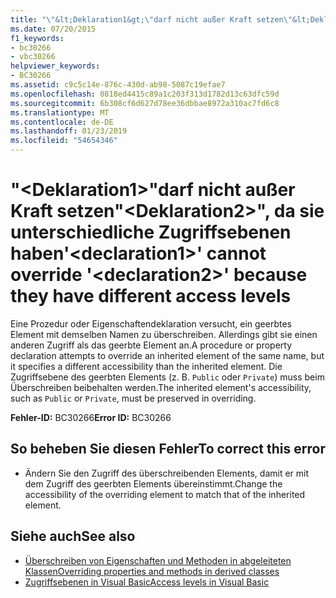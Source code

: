 ```yaml
---
title: "\"&lt;Deklaration1&gt;\"darf nicht außer Kraft setzen\"&lt;Deklaration2&gt;\", da sie unterschiedliche Zugriffsebenen haben"
ms.date: 07/20/2015
f1_keywords:
- bc30266
- vbc30266
helpviewer_keywords:
- BC30266
ms.assetid: c9c5c14e-876c-430d-ab98-5087c19efae7
ms.openlocfilehash: 0818ed4415c89a1c203f313d1782d13c63dfc59d
ms.sourcegitcommit: 6b308cf6d627d78ee36dbbae8972a310ac7fd6c8
ms.translationtype: MT
ms.contentlocale: de-DE
ms.lasthandoff: 01/23/2019
ms.locfileid: "54654346"
---
```

# <a name="ltdeclaration1gt-cannot-override-ltdeclaration2gt-because-they-have-different-access-levels"></a><span data-ttu-id="0bea6-102">"&lt;Deklaration1&gt;"darf nicht außer Kraft setzen"&lt;Deklaration2&gt;", da sie unterschiedliche Zugriffsebenen haben</span><span class="sxs-lookup"><span data-stu-id="0bea6-102">'&lt;declaration1&gt;' cannot override '&lt;declaration2&gt;' because they have different access levels</span></span>
<span data-ttu-id="0bea6-103">Eine Prozedur oder Eigenschaftendeklaration versucht, ein geerbtes Element mit demselben Namen zu überschreiben. Allerdings gibt sie einen anderen Zugriff als das geerbte Element an.</span><span class="sxs-lookup"><span data-stu-id="0bea6-103">A procedure or property declaration attempts to override an inherited element of the same name, but it specifies a different accessibility than the inherited element.</span></span> <span data-ttu-id="0bea6-104">Die Zugriffsebene des geerbten Elements (z. B. `Public` oder `Private`) muss beim Überschreiben beibehalten werden.</span><span class="sxs-lookup"><span data-stu-id="0bea6-104">The inherited element's accessibility, such as `Public` or `Private`, must be preserved in overriding.</span></span>  
  
 <span data-ttu-id="0bea6-105">**Fehler-ID:** BC30266</span><span class="sxs-lookup"><span data-stu-id="0bea6-105">**Error ID:** BC30266</span></span>  
  
## <a name="to-correct-this-error"></a><span data-ttu-id="0bea6-106">So beheben Sie diesen Fehler</span><span class="sxs-lookup"><span data-stu-id="0bea6-106">To correct this error</span></span>  
  
-   <span data-ttu-id="0bea6-107">Ändern Sie den Zugriff des überschreibenden Elements, damit er mit dem Zugriff des geerbten Elements übereinstimmt.</span><span class="sxs-lookup"><span data-stu-id="0bea6-107">Change the accessibility of the overriding element to match that of the inherited element.</span></span>  
  
## <a name="see-also"></a><span data-ttu-id="0bea6-108">Siehe auch</span><span class="sxs-lookup"><span data-stu-id="0bea6-108">See also</span></span>
- [<span data-ttu-id="0bea6-109">Überschreiben von Eigenschaften und Methoden in abgeleiteten Klassen</span><span class="sxs-lookup"><span data-stu-id="0bea6-109">Overriding properties and methods in derived classes</span></span>](~/docs/visual-basic/programming-guide/language-features/objects-and-classes/inheritance-basics.md#overriding-properties-and-methods-in-derived-classes)
- [<span data-ttu-id="0bea6-110">Zugriffsebenen in Visual Basic</span><span class="sxs-lookup"><span data-stu-id="0bea6-110">Access levels in Visual Basic</span></span>](../../visual-basic/programming-guide/language-features/declared-elements/access-levels.md)
